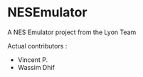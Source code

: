 NESEmulator
===========

A NES Emulator project from the Lyon Team

Actual contributors :

- Vincent P.
- Wassim Dhif
